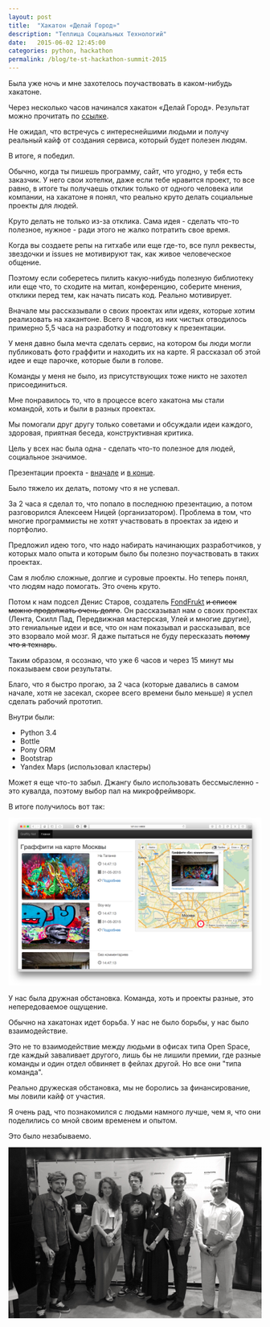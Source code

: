 ```yaml
---
layout: post
title:  "Хакатон «Делай Город»"
description: "Теплица Социальных Технологий"
date:   2015-06-02 12:45:00
categories: python, hackathon 
permalink: /blog/te-st-hackathon-summit-2015
---
```


Была уже ночь и мне захотелось поучаствовать в каком-нибудь хакатоне.

Через несколько часов начинался хакатон «Делай Город». Результат можно прочитать по [ссылке](http://te-st.ru/2015/06/02/make-city-hackathon-results/).

Не ожидал, что встречусь с интереснейшими людьми и получу реальный кайф от создания сервиса, который будет полезен людям.

В итоге, я победил.
<!--more-->

Обычно, когда ты пишешь программу, сайт, что угодно, у тебя есть заказчик. У него свои хотелки, даже если тебе нравится проект, то все равно, в итоге ты получаешь отклик только от одного человека или компании, на хакатоне я понял, что реально круто делать социальные проекты для людей. 

Круто делать не только из-за отклика. Сама идея - сделать что-то полезное, нужное - ради этого не жалко потратить свое время. 

Когда вы создаете репы на гитхабе или еще где-то, все пулл реквесты, звездочки и issues не мотивируют так, как живое человеческое общение. 

Поэтому если соберетесь пилить какую-нибудь полезную библиотеку или еще что, то сходите на митап, конференцию, соберите мнения, отклики перед тем, как начать писать код. Реально мотивирует.

Вначале мы рассказывали о своих проектах или идеях, которые хотим реализовать на хакантоне. Всего 8 часов, из них чистых отводилось примерно 5,5 часа на разработку и подготовку к презентации.

У меня давно была мечта сделать сервис, на котором бы люди могли публиковать фото граффити и находить их на карте. Я рассказал об этой идее и еще парочке, которые были в голове. 

Команды у меня не было, из присутствующих тоже никто не захотел присоединиться. 

Мне понравилось то, что в процессе всего хакатона мы стали командой, хоть и были в разных проектах.

Мы помогали друг другу только советами и обсуждали идеи каждого, здоровая, приятная беседа, конструктивная критика. 

Цель у всех нас была одна - сделать что-то полезное для людей, социальное значимое.

Презентации проекта - [вначале](https://prezi.com/-mizd_1hxnzy/graffiti-net/) и [в конце](https://prezi.com/cyzxy6f90bxj/graffity-net).

Было тяжело их делать, потому что я не успевал. 

За 2 часа я сделал то, что попало в последнюю презентацию, а потом разговорился Алексеем Ницей (организатором). Проблема в том, что многие программисты не хотят участвовать в проектах за идею и портфолио. 

Предложил идею того, что надо набирать начинающих разработчиков, у которых мало опыта и которым было бы полезно поучаствовать в таких проектах.

Сам я люблю сложные, долгие и суровые проекты. Но теперь понял, что людям надо помогать. Это очень круто. 

Потом к нам подсел Денис Старов, создатель [FondFrukt](http://www.fondfrukt.ru) <s>и список можно продолжать очень долго</s>. Он рассказывал нам о своих проектах (Лента, Скилл Пад, Передвижная мастерская, Улей и многие другие), это гениальные идеи и все, что он нам показывал и рассказывал, все это взорвало мой мозг. Я даже пытаться не буду пересказать <s>потому что я технарь</s>.

Таким образом, я осознаю, что уже 6 часов и через 15 минут мы показываем свои результаты. 

Благо, что я быстро прогаю, за 2 часа (которые давались в самом начале, хотя не засекал, скорее всего времени было меньше) я успел сделать рабочий прототип.

Внутри были:

- Python 3.4
- Bottle
- Pony ORM
- Bootstrap
- Yandex Maps (использовал кластеры)

Может я еще что-то забыл. Джангу было использовать бессмысленно - это кувалда, поэтому выбор пал на микрофреймворк.

В итоге получилось вот так:

![Graffiti](/downloads/graffiti.png)

У нас была дружная обстановка. Команда, хоть и проекты разные, это непередоваемое ощущение.

Обычно на хакатонах идет борьба. У нас не было борьбы, у нас было взаимодействие.

Это не то взаимодействие между людьми в офисах типа Open Space, где каждый заваливает другого, лишь бы не лишили премии, где разные команды и один отдел обвиняет в фейлах другой. Но все они "типа команда".

Реально дружеская обстановка, мы не боролись за финансирование, мы ловили кайф от участия.

Я очень рад, что познакомился с людьми намного лучше, чем я, что они поделились со мной своим временем и опытом.

Это было незабываемо.

![Делай Город 2015](/downloads/delay-gorod-2015.png)
